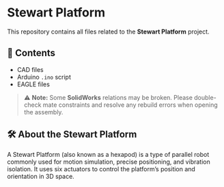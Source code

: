 # Stewart Platform

This repository contains all files related to the **Stewart Platform** project.

## 📁 Contents

- CAD files  
- Arduino `.ino` script  
- EAGLE files  

> ⚠️ **Note:** Some **SolidWorks** relations may be broken. Please double-check mate constraints and resolve any rebuild errors when opening the assembly.

## 🛠️ About the Stewart Platform

A Stewart Platform (also known as a hexapod) is a type of parallel robot commonly used for motion simulation, precise positioning, and vibration isolation. It uses six actuators to control the platform’s position and orientation in 3D space.